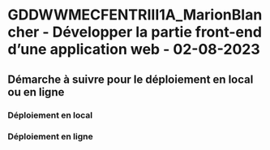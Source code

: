 # GDDWWMECFENTRIII1A_MarionBlancher - Développer la partie front-end d’une application web - 02-08-2023

## Démarche à suivre pour le déploiement en local ou en ligne

### Déploiement en local

### Déploiement en ligne